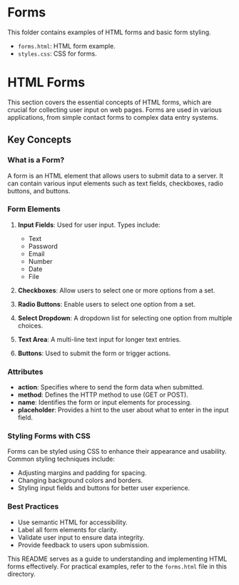 # Forms

This folder contains examples of HTML forms and basic form styling.

- `forms.html`: HTML form example.
- `styles.css`: CSS for forms.

# HTML Forms

This section covers the essential concepts of HTML forms, which are crucial for collecting user input on web pages. Forms are used in various applications, from simple contact forms to complex data entry systems.

## Key Concepts

### What is a Form?
A form is an HTML element that allows users to submit data to a server. It can contain various input elements such as text fields, checkboxes, radio buttons, and buttons.

### Form Elements
1. **Input Fields**: Used for user input. Types include:
   - Text
   - Password
   - Email
   - Number
   - Date
   - File

2. **Checkboxes**: Allow users to select one or more options from a set.

3. **Radio Buttons**: Enable users to select one option from a set.

4. **Select Dropdown**: A dropdown list for selecting one option from multiple choices.

5. **Text Area**: A multi-line text input for longer text entries.

6. **Buttons**: Used to submit the form or trigger actions.

### Attributes
- **action**: Specifies where to send the form data when submitted.
- **method**: Defines the HTTP method to use (GET or POST).
- **name**: Identifies the form or input elements for processing.
- **placeholder**: Provides a hint to the user about what to enter in the input field.

### Styling Forms with CSS
Forms can be styled using CSS to enhance their appearance and usability. Common styling techniques include:
- Adjusting margins and padding for spacing.
- Changing background colors and borders.
- Styling input fields and buttons for better user experience.

### Best Practices
- Use semantic HTML for accessibility.
- Label all form elements for clarity.
- Validate user input to ensure data integrity.
- Provide feedback to users upon submission.

This README serves as a guide to understanding and implementing HTML forms effectively. For practical examples, refer to the `forms.html` file in this directory.